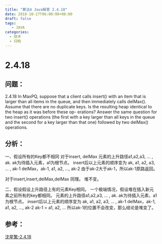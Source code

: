 ```yaml
---
title: "算法4 Java解答 2.4.18"
date: 2018-10-27T06:00:00+08:00
draft: false
tags:
   - JAVA
categories:
  - 技术
  - 归档
---
```


# 2.4.18

## 问题：
2.4.18 In MaxPQ, suppose that a client calls insert() with an item that is larger than all items in the queue, and then immediately calls delMax(). Assume that there are no duplicate keys. Is the resulting heap identical to the heap as it was before these op- erations? Answer the same question for two insert() operations (the first with a key larger than all keys in the queue and the second for a key larger than that one) followed by two delMax() operations.

## 分析：

一、假设所有的Key都不相同
对于insert, delMax
元素的上升路径a1,a2,a3, ... , ak. ak为待插入元素，a1为根节点。
insert后以上元素的顺序变为 ak, a1, a2, a3, ... , ak-1
delMax，ak-1, a1, a2, ..., ak-2
由于ak-2大于ak-1，所以ak-1原路返回。

对于insert,insert,delMax,delMax
同理。
堆不变。

二、假设假设上升路径上有的元素Key相同。
一个极端情况，假设堆在插入新元素之前所有的key都相同。
元素的上升路径a1,a2,a3, ... , ak. ak为待插入元素，a1为根节点。
insert后以上元素的顺序变为 ak, a1, a2, a3, ... , ak-1
delMax，ak-1, a1, a2, ..., ak-2
ak-1 = a1, a2, ...
所以ak-1的位置不会改变，那么结论是堆变了。


## 参考：
[沈星繁-2.4.18](https://alg4.ikesnowy.com/2-4-18/)
